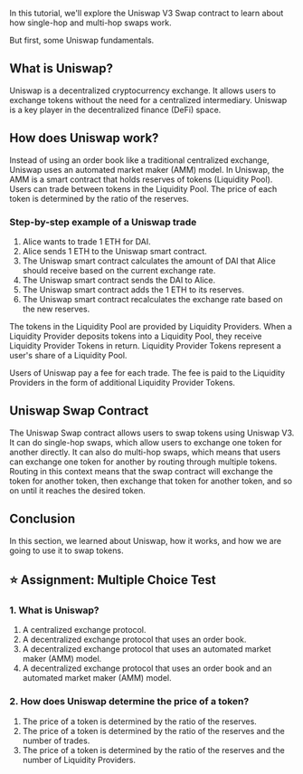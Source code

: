 In this tutorial, we'll explore the Uniswap V3 Swap contract to learn about how single-hop and multi-hop swaps work. 

But first, some Uniswap fundamentals.

## What is Uniswap?
Uniswap is a decentralized cryptocurrency exchange. It allows users to exchange tokens without the need for a centralized intermediary. Uniswap is a key player in the decentralized finance (DeFi) space.

## How does Uniswap work?
Instead of using an order book like a traditional centralized exchange, Uniswap uses an automated market maker (AMM) model. In Uniswap, the AMM is a smart contract that holds reserves of tokens (Liquidity Pool). Users can trade between tokens in the Liquidity Pool. The price of each token is determined by the ratio of the reserves.

### Step-by-step example of a Uniswap trade
1. Alice wants to trade 1 ETH for DAI.
2. Alice sends 1 ETH to the Uniswap smart contract.
3. The Uniswap smart contract calculates the amount of DAI that Alice should receive based on the current exchange rate.
4. The Uniswap smart contract sends the DAI to Alice.
5. The Uniswap smart contract adds the 1 ETH to its reserves.
6. The Uniswap smart contract recalculates the exchange rate based on the new reserves.

The tokens in the Liquidity Pool are provided by Liquidity Providers. When a Liquidity Provider deposits tokens into a Liquidity Pool, they receive Liquidity Provider Tokens in return. Liquidity Provider Tokens represent a user's share of a Liquidity Pool. 

Users of Uniswap pay a fee for each trade. The fee is paid to the Liquidity Providers in the form of additional Liquidity Provider Tokens.

## Uniswap Swap Contract
The Uniswap Swap contract allows users to swap tokens using Uniswap V3. It can do single-hop swaps, which allow users to exchange one token for another directly. It can also do multi-hop swaps, which means that users can exchange one token for another by routing through multiple tokens. Routing in this context means that the swap contract will exchange the token for another token, then exchange that token for another token, and so on until it reaches the desired token.

## Conclusion
In this section, we learned about Uniswap, how it works, and how we are going to use it to swap tokens. 

## ⭐️ Assignment: Multiple Choice Test

### 1. What is Uniswap?
1. A centralized exchange protocol.
2. A decentralized exchange protocol that uses an order book.
3. A decentralized exchange protocol that uses an automated market maker (AMM) model.
4. A decentralized exchange protocol that uses an order book and an automated market maker (AMM) model.

### 2. How does Uniswap determine the price of a token?
1. The price of a token is determined by the ratio of the reserves.
2. The price of a token is determined by the ratio of the reserves and the number of trades.
3. The price of a token is determined by the ratio of the reserves and the number of Liquidity Providers.